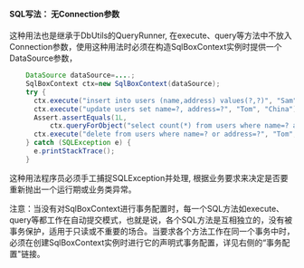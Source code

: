 #### SQL写法： 无Connection参数

这种用法也是继承于DbUtils的QueryRunner, 在execute、query等方法中不放入Connection参数，使用这种用法时必须在构造SqlBoxContext实例时提供一个DataSource参数，
```Java
    DataSource dataSource=....;
    SqlBoxContext ctx=new SqlBoxContext(dataSource);
    try {
      ctx.execute("insert into users (name,address) values(?,?)", "Sam", "Canada");
      ctx.execute("update users set name=?, address=?", "Tom", "China");
      Assert.assertEquals(1L,
          ctx.queryForObject("select count(*) from users where name=? and address=?", "Tom", "China"));
      ctx.execute("delete from users where name=? or address=?", "Tom", "China");
    } catch (SQLException e) {
      e.printStackTrace();
    }
```
这种用法程序员必须手工捕捉SQLException并处理, 根据业务要求来决定是否要重新抛出一个运行期或业务类异常。

注意：当没有对SqlBoxContext进行事务配置时，每一个SQL方法如execute、query等都工作在自动提交模式，也就是说，各个SQL方法是互相独立的，没有被事务保护，适用于只读或不重要的场合。当要求各个方法工作在同一个事务中时，必须在创建SqlBoxContext实例时进行它的声明式事务配置，详见右侧的“事务配置"链接。